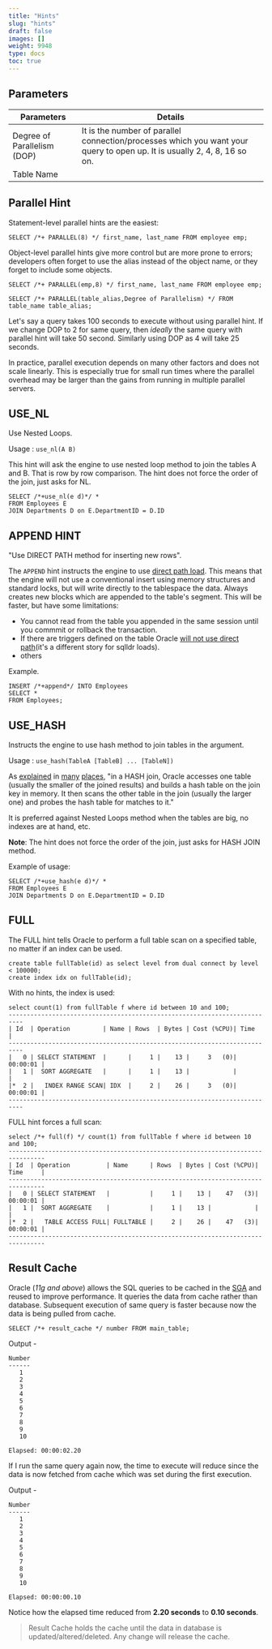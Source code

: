 ```yaml
---
title: "Hints"
slug: "hints"
draft: false
images: []
weight: 9948
type: docs
toc: true
---
```


## Parameters
| Parameters| Details|
| ------ | ------ |
| Degree of Parallelism (DOP)| It is the number of parallel connection/processes which you want your query to open up. It is usually 2, 4, 8, 16 so on.|
|Table Name||The name of the table on which parallel hint will be applied.|


## Parallel Hint
Statement-level parallel hints are the easiest:

    SELECT /*+ PARALLEL(8) */ first_name, last_name FROM employee emp;

Object-level parallel hints give more control but are more prone to errors; developers often forget to use the alias instead of the object name, or they forget to include some objects.

    SELECT /*+ PARALLEL(emp,8) */ first_name, last_name FROM employee emp;

`SELECT /*+ PARALLEL(table_alias,Degree of Parallelism) */ FROM table_name table_alias;`

Let's say a query takes 100 seconds to execute without using parallel hint.
If we change DOP to 2 for same query, then *ideally* the same query with parallel hint will take 50 second. Similarly using DOP as 4 will take 25 seconds.

In practice, parallel execution depends on many other factors and does not scale linearly.  This is especially true for small run times where the parallel overhead may be larger than the gains from running in multiple parallel servers.

## USE_NL
Use Nested Loops.

Usage : `use_nl(A B)`

This hint will ask the engine to use nested loop method to join the tables A and B. That is row by row comparison. The hint does not force the order of the join, just asks for NL.

    SELECT /*+use_nl(e d)*/ *
    FROM Employees E
    JOIN Departments D on E.DepartmentID = D.ID



## APPEND HINT
"Use DIRECT PATH method for inserting new rows".

The `APPEND` hint instructs the engine to use [direct path load][1]. This means that the engine will not use a conventional insert using memory structures and standard locks, but will write directly to the tablespace the data. Always creates new blocks which are appended to the table's segment. This will be faster, but have some limitations: 
    

 - You cannot read from the table you appended in the same session until you commmit or rollback the transaction.
- If there are triggers defined on the table Oracle [will not use direct path][2](it's a different story for sqlldr loads).
- others

Example.

    INSERT /*+append*/ INTO Employees
    SELECT *
    FROM Employees;


  [1]: http://docs.oracle.com/cd/E11882_01/server.112/e41084/sql_elements006.htm#SQLRF50901
  [2]: https://asktom.oracle.com/pls/apex/f?p=100:11:0::::P11_QUESTION_ID:1211797200346279484#2096268200346987629

## USE_HASH
Instructs the engine to use hash method to join tables in the argument.

Usage : `use_hash(TableA [TableB] ... [TableN])`

As [explained][1] in [many][2] [places][3],  "in a HASH join, Oracle accesses one table (usually the smaller of the joined results) and builds a hash table on the join key in memory. It then scans the other table in the join (usually the larger one) and probes the hash table for matches to it."

It is preferred against Nested Loops method when the tables are big, no indexes are at hand, etc.

**Note**: The hint does not force the order of the join, just asks for HASH JOIN method.

Example of usage:

    SELECT /*+use_hash(e d)*/ *
    FROM Employees E
    JOIN Departments D on E.DepartmentID = D.ID


  [1]: https://jonathanlewis.wordpress.com/2013/09/07/hash-joins/
  [2]: https://docs.oracle.com/database/121/TGSQL/glossary.htm#GUID-FF45796B-8A90-45C6-8A40-0B308B72AF7C
  [3]: http://logicalread.solarwinds.com/oracle-11g-hash-joins-mc02/#.V5Wm4_mnoUI

## FULL
The FULL hint tells Oracle to perform a full table scan on a specified table, no matter if an index can be used.

    create table fullTable(id) as select level from dual connect by level < 100000;
    create index idx on fullTable(id);
 
With no hints, the index is used:

    select count(1) from fullTable f where id between 10 and 100;
    --------------------------------------------------------------------------
    | Id  | Operation         | Name | Rows  | Bytes | Cost (%CPU)| Time     |
    --------------------------------------------------------------------------
    |   0 | SELECT STATEMENT  |      |     1 |    13 |     3   (0)| 00:00:01 |
    |   1 |  SORT AGGREGATE   |      |     1 |    13 |            |          |
    |*  2 |   INDEX RANGE SCAN| IDX  |     2 |    26 |     3   (0)| 00:00:01 |
    --------------------------------------------------------------------------

FULL hint forces a full scan:

    select /*+ full(f) */ count(1) from fullTable f where id between 10 and 100;
    --------------------------------------------------------------------------------
    | Id  | Operation          | Name      | Rows  | Bytes | Cost (%CPU)| Time     |
    --------------------------------------------------------------------------------
    |   0 | SELECT STATEMENT   |           |     1 |    13 |    47   (3)| 00:00:01 |
    |   1 |  SORT AGGREGATE    |           |     1 |    13 |            |          |
    |*  2 |   TABLE ACCESS FULL| FULLTABLE |     2 |    26 |    47   (3)| 00:00:01 |
    --------------------------------------------------------------------------------

## Result Cache
Oracle (*11g and above*) allows the SQL queries to be cached in the [SGA][1] and reused to improve performance. It queries the data from cache rather than database. Subsequent execution of same query is faster because now the data is being pulled from cache.

    SELECT /*+ result_cache */ number FROM main_table;

Output - 

    Number
    ------
       1
       2
       3
       4
       5
       6
       7
       8
       9
       10

    Elapsed: 00:00:02.20

If I run the same query again now, the time to execute will reduce since the data is now fetched from cache which was set during the first execution.

Output -

    Number
    ------
       1
       2
       3
       4
       5
       6
       7
       8
       9
       10

    Elapsed: 00:00:00.10

Notice how the elapsed time reduced from **2.20 seconds** to **0.10 seconds**.

>Result Cache holds the cache until the data in database is updated/altered/deleted. Any change will release the cache.

  [1]: https://docs.oracle.com/cd/B19306_01/server.102/b14220/memory.htm#i10093

